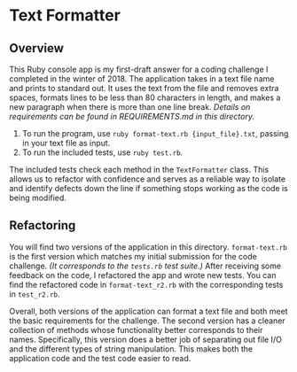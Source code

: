 # Text Formatter

## Overview
This Ruby console app is my first-draft answer for a coding challenge I completed in the winter of 2018. The application takes in a text file name and prints to standard out. It uses the text from the file and removes extra spaces, formats lines to be less than 80 characters in length, and makes a new paragraph when there is more than one line break. *Details on requirements can be found in REQUIREMENTS.md in this directory.* 

1. To run the program, use `ruby format-text.rb {input_file}.txt`, passing in your text file as input.
2. To run the included tests, use `ruby test.rb`.

The included tests check each method in the `TextFormatter` class. This allows us to refactor with confidence and serves as a reliable way to isolate and identify defects down the line if something stops working as the code is being modified.

## Refactoring
You will find two versions of the application in this directory. `format-text.rb` is the first version which matches my initial submission for the code challenge. *(It corresponds to the `tests.rb` test suite.)* After receiving some feedback on the code, I refactored the app and wrote new tests. You can find the refactored code in `format-text_r2.rb` with the corresponding tests in `test_r2.rb`.

Overall, both versions of the application can format a text file and both meet the basic requirements for the challenge. The second version has a cleaner collection of methods whose functionality better corresponds to their names. Specifically, this version does a better job of separating out file I/O and the different types of string manipulation. This makes both the application code and the test code easier to read.